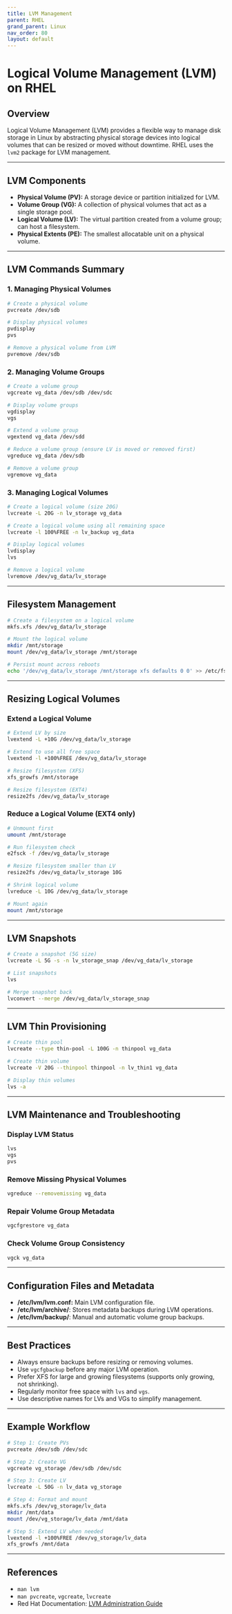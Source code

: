 ```yaml
---
title: LVM Management
parent: RHEL
grand_parent: Linux
nav_order: 80
layout: default
---
```


# Logical Volume Management (LVM) on RHEL

## Overview
Logical Volume Management (LVM) provides a flexible way to manage disk storage in Linux by abstracting physical storage devices into logical volumes that can be resized or moved without downtime. RHEL uses the `lvm2` package for LVM management.

---

## LVM Components
- **Physical Volume (PV):** A storage device or partition initialized for LVM.
- **Volume Group (VG):** A collection of physical volumes that act as a single storage pool.
- **Logical Volume (LV):** The virtual partition created from a volume group; can host a filesystem.
- **Physical Extents (PE):** The smallest allocatable unit on a physical volume.

---

## LVM Commands Summary

### 1. Managing Physical Volumes
```bash
# Create a physical volume
pvcreate /dev/sdb

# Display physical volumes
pvdisplay
pvs

# Remove a physical volume from LVM
pvremove /dev/sdb
```

### 2. Managing Volume Groups
```bash
# Create a volume group
vgcreate vg_data /dev/sdb /dev/sdc

# Display volume groups
vgdisplay
vgs

# Extend a volume group
vgextend vg_data /dev/sdd

# Reduce a volume group (ensure LV is moved or removed first)
vgreduce vg_data /dev/sdb

# Remove a volume group
vgremove vg_data
```

### 3. Managing Logical Volumes
```bash
# Create a logical volume (size 20G)
lvcreate -L 20G -n lv_storage vg_data

# Create a logical volume using all remaining space
lvcreate -l 100%FREE -n lv_backup vg_data

# Display logical volumes
lvdisplay
lvs

# Remove a logical volume
lvremove /dev/vg_data/lv_storage
```

---

## Filesystem Management
```bash
# Create a filesystem on a logical volume
mkfs.xfs /dev/vg_data/lv_storage

# Mount the logical volume
mkdir /mnt/storage
mount /dev/vg_data/lv_storage /mnt/storage

# Persist mount across reboots
echo '/dev/vg_data/lv_storage /mnt/storage xfs defaults 0 0' >> /etc/fstab
```

---

## Resizing Logical Volumes

### Extend a Logical Volume
```bash
# Extend LV by size
lvextend -L +10G /dev/vg_data/lv_storage

# Extend to use all free space
lvextend -l +100%FREE /dev/vg_data/lv_storage

# Resize filesystem (XFS)
xfs_growfs /mnt/storage

# Resize filesystem (EXT4)
resize2fs /dev/vg_data/lv_storage
```

### Reduce a Logical Volume (EXT4 only)
```bash
# Unmount first
umount /mnt/storage

# Run filesystem check
e2fsck -f /dev/vg_data/lv_storage

# Resize filesystem smaller than LV
resize2fs /dev/vg_data/lv_storage 10G

# Shrink logical volume
lvreduce -L 10G /dev/vg_data/lv_storage

# Mount again
mount /mnt/storage
```

---

## LVM Snapshots
```bash
# Create a snapshot (5G size)
lvcreate -L 5G -s -n lv_storage_snap /dev/vg_data/lv_storage

# List snapshots
lvs

# Merge snapshot back
lvconvert --merge /dev/vg_data/lv_storage_snap
```

---

## LVM Thin Provisioning
```bash
# Create thin pool
lvcreate --type thin-pool -L 100G -n thinpool vg_data

# Create thin volume
lvcreate -V 20G --thinpool thinpool -n lv_thin1 vg_data

# Display thin volumes
lvs -a
```

---

## LVM Maintenance and Troubleshooting

### Display LVM Status
```bash
lvs
vgs
pvs
```

### Remove Missing Physical Volumes
```bash
vgreduce --removemissing vg_data
```

### Repair Volume Group Metadata
```bash
vgcfgrestore vg_data
```

### Check Volume Group Consistency
```bash
vgck vg_data
```

---

## Configuration Files and Metadata
- **/etc/lvm/lvm.conf:** Main LVM configuration file.
- **/etc/lvm/archive/**: Stores metadata backups during LVM operations.
- **/etc/lvm/backup/**: Manual and automatic volume group backups.

---

## Best Practices
- Always ensure backups before resizing or removing volumes.
- Use `vgcfgbackup` before any major LVM operation.
- Prefer XFS for large and growing filesystems (supports only growing, not shrinking).
- Regularly monitor free space with `lvs` and `vgs`.
- Use descriptive names for LVs and VGs to simplify management.

---

## Example Workflow
```bash
# Step 1: Create PVs
pvcreate /dev/sdb /dev/sdc

# Step 2: Create VG
vgcreate vg_storage /dev/sdb /dev/sdc

# Step 3: Create LV
lvcreate -L 50G -n lv_data vg_storage

# Step 4: Format and mount
mkfs.xfs /dev/vg_storage/lv_data
mkdir /mnt/data
mount /dev/vg_storage/lv_data /mnt/data

# Step 5: Extend LV when needed
lvextend -l +100%FREE /dev/vg_storage/lv_data
xfs_growfs /mnt/data
```

---

## References
- `man lvm`
- `man pvcreate`, `vgcreate`, `lvcreate`
- Red Hat Documentation: [LVM Administration Guide](https://access.redhat.com/documentation/en-us/red_hat_enterprise_linux/9/html-single/managing_storage_devices/index)
